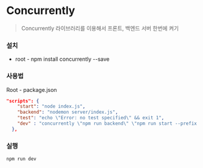 # Concurrently
>Concurrently 라이브러리를 이용해서 프론트, 백엔드 서버 한번에 켜기


### 설치
* root - npm install concurrently --save

### 사용법
Root - package.json 

```json
"scripts": {
    "start": "node index.js",
    "backend": "nodemon server/index.js",
    "test": "echo \"Error: no test specified\" && exit 1",
    "dev" : "concurrently \"npm run backend\" \"npm run start --prefix client\""
  },
```

### 실행
```
npm run dev
```

